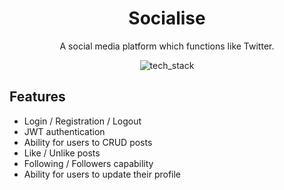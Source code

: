 <div align="center">
<h1>Socialise</h1>
<p>A social media platform which functions like Twitter.</p>

![tech_stack](https://user-images.githubusercontent.com/59027997/117015717-e6889400-ace9-11eb-8549-f5b60ee4a976.png)
</div>

<div>
<h2>Features</h2>
<ul>
  <li>Login / Registration / Logout</li>
  <li>JWT authentication</li>
  <li>Ability for users to CRUD posts</li>
  <li>Like / Unlike posts</li>
  <li>Following / Followers capability </li>
  <li>Ability for users to update their profile</li>
</ul>
</div>